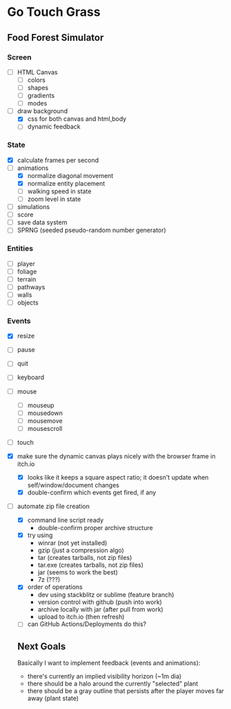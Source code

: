 <!-- Mother's Hip Productions presents -->
<!-- a Griffin Games experience -->
# Go Touch Grass
<!-- 
  keywords: clicker, idle, incremental, nature, eco, 
    solarpunk, permaculture, crafting, educational, 

-->
## Food Forest Simulator


### Screen <!-- Air/Space -->
- [ ] HTML Canvas
  - [ ] colors
  - [ ] shapes
  - [ ] gradients
  - [ ] modes
- [ ] draw background
  - [X] css for both canvas and html,body
  - [ ] dynamic feedback
<!-- - [ ] 3d??? -->

### State <!-- Water/Time -->
- [x] calculate frames per second
- [ ] animations
  - [x] normalize diagonal movement
  - [x] normalize entity placement
  - [ ] walking speed in state
  - [ ] zoom level in state
- [ ] simulations
- [ ] score
- [ ] save data system
- [ ] SPRNG (seeded pseudo-random number generator)

### Entities <!-- Earth/Matter -->
- [ ] player
- [ ] foliage
- [ ] terrain
- [ ] pathways
- [ ] walls
- [ ] objects

### Events <!-- Fire/Energy -->
- [x] resize
- [ ] pause
- [ ] quit
- [ ] keyboard
- [ ] mouse
  - [ ] mouseup
  - [ ] mousedown
  - [ ] mousemove
  - [ ] mousescroll
- [ ] touch

- [x] make sure the dynamic canvas plays nicely with the browser frame in itch.io
  - [x] looks like it keeps a square aspect ratio; it doesn't update when self/window/document changes
  - [x] double-confirm which events get fired, if any
- [ ] automate zip file creation
  - [x] command line script ready
    - double-confirm proper archive structure
  - [x] try using
    - winrar (not yet installed)
    - gzip (just a compression algo)
    - tar (creates tarballs, not zip files)
    - tar.exe (creates tarballs, not zip files)
    - jar (seems to work the best)
    - 7z (???)
  - [x] order of operations
    - dev using stackblitz or sublime (feature branch)
    - version control with github (push into work)
    - archive locally with jar (after pull from work)
    - upload to itch.io (then refresh)
  - [ ] can GitHub Actions/Deployments do this?

  ## Next Goals
  Basically I want to implement feedback (events and animations):
  - there's currently an implied visibility horizon (~1m dia)
  - there should be a halo around the currently "selected" plant
  - there should be a gray outline that persists after the player moves far away (plant state)
